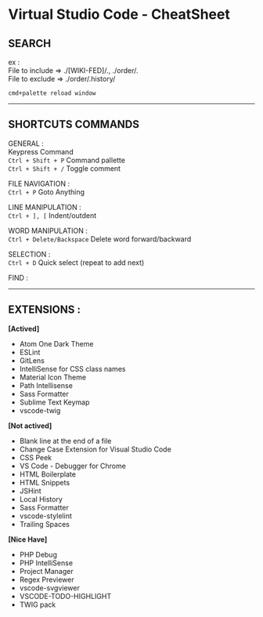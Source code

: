 # Virtual Studio Code - CheatSheet

## SEARCH
  ex :  
  File to include => ./[WIKI-FED]/., ./order/.  
  File to exclude => ./order/.history/

`cmd+palette reload window`

---

## SHORTCUTS COMMANDS

  GENERAL :  
    Keypress Command  
    `Ctrl + Shift + P`   Command pallette  
    `Ctrl + Shift + /`   Toggle comment

  FILE NAVIGATION :  
    `Ctrl + P`                 Goto Anything  

  LINE MANIPULATION :  
    `Ctrl + ], [`     Indent/outdent  


  WORD MANIPULATION :  
    `Ctrl + Delete/Backspace`   Delete word forward/backward  


  SELECTION :  
    `Ctrl + D`              Quick select (repeat to add next)  


  FIND :  

---

## EXTENSIONS :
  **[Actived]**
  - Atom One Dark Theme
  - ESLint
  - GitLens
  - IntelliSense for CSS class names
  - Material Icon Theme
  - Path Intellisense
  - Sass Formatter
  - Sublime Text Keymap
  - vscode-twig

  **[Not actived]**
  - Blank line at the end of a file
  - Change Case Extension for Visual Studio Code
  - CSS Peek
  - VS Code - Debugger for Chrome
  - HTML Boilerplate
  - HTML Snippets
  - JSHint
  - Local History
  - Sass Formatter
  - vscode-stylelint
  - Trailing Spaces

  **[Nice Have]**
  - PHP Debug
  - PHP IntelliSense
  - Project Manager
  - Regex Previewer
  - vscode-svgviewer
  - VSCODE-TODO-HIGHLIGHT
  - TWIG pack